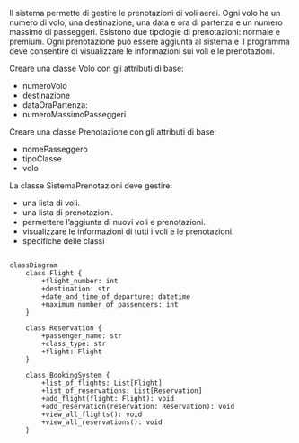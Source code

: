 Il sistema permette di gestire le prenotazioni di voli aerei.
Ogni volo ha un numero di volo, una destinazione, una data e ora di partenza e un numero massimo di passeggeri.
Esistono due tipologie di prenotazioni: normale e premium.
Ogni prenotazione può essere aggiunta al sistema e il programma deve consentire di visualizzare le informazioni sui voli e le prenotazioni.

Creare una classe Volo con gli attributi di base:

- numeroVolo
- destinazione
- dataOraPartenza: 
- numeroMassimoPasseggeri

Creare una classe Prenotazione con gli attributi di base:

- nomePasseggero
- tipoClasse
- volo

La classe SistemaPrenotazioni deve gestire:

- una lista di voli.
- una lista di prenotazioni.
- permettere l’aggiunta di nuovi voli e prenotazioni.
- visualizzare le informazioni di tutti i voli e le prenotazioni.
- specifiche delle classi

```mermaid

classDiagram
    class Flight {
        +flight_number: int
        +destination: str
        +date_and_time_of_departure: datetime
        +maximum_number_of_passengers: int
    }

    class Reservation {
        +passenger_name: str
        +class_type: str
        +flight: Flight
    }

    class BookingSystem {
        +list_of_flights: List[Flight]
        +list_of_reservations: List[Reservation]
        +add_flight(flight: Flight): void
        +add_reservation(reservation: Reservation): void
        +view_all_flights(): void
        +view_all_reservations(): void
    }
```